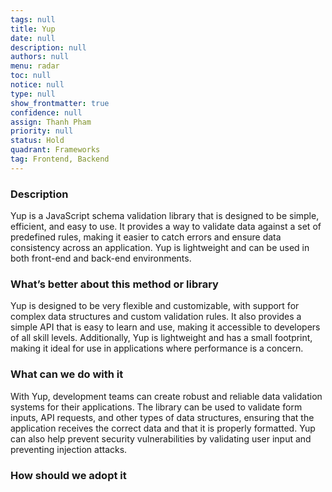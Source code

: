 ```yaml
---
tags: null
title: Yup
date: null
description: null
authors: null
menu: radar
toc: null
notice: null
type: null
show_frontmatter: true
confidence: null
assign: Thanh Pham
priority: null
status: Hold
quadrant: Frameworks
tag: Frontend, Backend
---
```


<!-- table_of_contents 54aa0f68-3623-4965-a242-59e6e22eee4a -->

### Description

Yup is a JavaScript schema validation library that is designed to be simple, efficient, and easy to use. It provides a way to validate data against a set of predefined rules, making it easier to catch errors and ensure data consistency across an application. Yup is lightweight and can be used in both front-end and back-end environments.

### What’s better about this method or library

Yup is designed to be very flexible and customizable, with support for complex data structures and custom validation rules. It also provides a simple API that is easy to learn and use, making it accessible to developers of all skill levels. Additionally, Yup is lightweight and has a small footprint, making it ideal for use in applications where performance is a concern.

### What can we do with it

With Yup, development teams can create robust and reliable data validation systems for their applications. The library can be used to validate form inputs, API requests, and other types of data structures, ensuring that the application receives the correct data and that it is properly formatted. Yup can also help prevent security vulnerabilities by validating user input and preventing injection attacks.

### How should we adopt it


<!-- child_database ae64cb75-e9a2-42a6-855c-566368c0f837 -->

